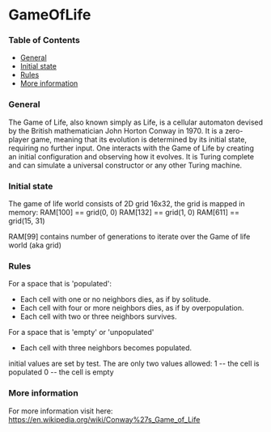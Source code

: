 # GameOfLife

### Table of Contents
* [General](#General)
* [Initial state](#Initial-State)
* [Rules](#rules)
* [More information](#more-information)

### General
The Game of Life, also known simply as Life, is a cellular automaton devised by the British mathematician John Horton Conway in 1970. It is a zero-player game, meaning that its evolution is determined by its initial state, requiring no further input. One interacts with the Game of Life by creating an initial configuration and observing how it evolves. It is Turing complete and can simulate a universal constructor or any other Turing machine.

### Initial state
 The game of life world consists of 2D grid 16x32, the grid is mapped in memory:
 RAM[100] == grid(0, 0)
 RAM[132] == grid(1, 0)
 RAM[611] == grid(15, 31)

 RAM[99] contains number of generations to iterate over the Game of life world (aka grid)

### Rules
 For a space that is 'populated':
 * Each cell with one or no neighbors dies, as if by solitude.
 * Each cell with four or more neighbors dies, as if by overpopulation.
 * Each cell with two or three neighbors survives.

 For a space that is 'empty' or 'unpopulated'
 * Each cell with three neighbors becomes populated.

 initial values are set by test. The are only two values allowed:
 1 -- the cell is populated
 0 -- the cell is empty
 
 ### More information
 For more information visit here: https://en.wikipedia.org/wiki/Conway%27s_Game_of_Life
